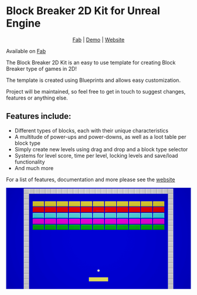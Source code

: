 # Block Breaker 2D Kit for Unreal Engine

<p align="center">
	<a href="https://www.fab.com/listings/ce7ed902-bdc1-4524-9506-7394a4c989f8" rel="noreferrer" target="_blank">Fab</a> |
	<a href="https://gamejolt.com/games/block-breaker-2d-kit/635429" rel="noreferrer" target="_blank">Demo</a> |
  	<a href="https://gracesgames.com/BlockBreaker2DKit/" rel="noreferrer" target="_blank">Website</a>
</p>

Available on [Fab](https://www.fab.com/listings/ce7ed902-bdc1-4524-9506-7394a4c989f8)

The Block Breaker 2D Kit is an easy to use template for creating Block Breaker type of games in 2D!
 
The template is created using Blueprints and allows easy customization.
 
Project will be maintained, so feel free to get in touch to suggest changes, features or anything else.

## Features include:

- Different types of blocks, each with their unique characteristics
- A multitude of power-ups and power-downs, as well as a loot table per block type
- Simply create new levels using drag and drop and a block type selector
- Systems for level score, time per level, locking levels and save/load functionality
- And much more

For a list of features, documentation and more please see the [website](https://gracesgames.com/BlockBreaker2DKit/)

![FeaturedImage](https://github.com/GracesGames/BlockBreaker2DKit/blob/main/Images/FeaturedImage.png)
